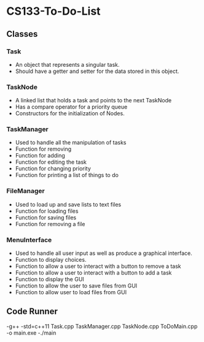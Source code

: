 # CS133-To-Do-List

## Classes
### Task
- An object that represents a singular task.
- Should have a getter and setter for the data stored in this object.

### TaskNode
- A linked list that holds a task and points to the next TaskNode
- Has a compare operator for a priority queue
- Constructors for the initialization of Nodes.

### TaskManager
- Used to handle all the manipulation of tasks
- Function for removing
- Function for adding
- Function for editing the task
- Function for changing priority
- Function for printing a list of things to do

### FileManager
- Used to load up and save lists to text files
- Function for loading files
- Function for saving files
- Function for removing a file

### MenuInterface
- Used to handle all user input as well as produce a graphical interface.
- Function to display choices.
- Function to allow a user to interact with a button to remove a task
- Function to allow a user to interact with a button to add a task
- Function to display the GUI
- Function to allow the user to save files from GUI
- Function to allow user to load files from GUI

## Code Runner
-g++ -std=c++11 Task.cpp TaskManager.cpp TaskNode.cpp ToDoMain.cpp -o main.exe
-./main

